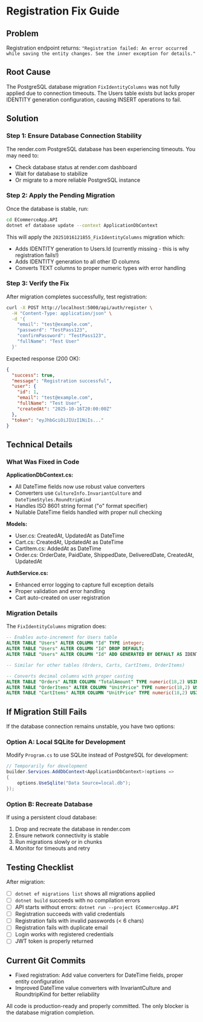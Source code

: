 # Registration Fix Guide

## Problem
Registration endpoint returns: `"Registration failed: An error occurred while saving the entity changes. See the inner exception for details."`

## Root Cause
The PostgreSQL database migration `FixIdentityColumns` was not fully applied due to connection timeouts. The Users table exists but lacks proper IDENTITY generation configuration, causing INSERT operations to fail.

## Solution

### Step 1: Ensure Database Connection Stability
The render.com PostgreSQL database has been experiencing timeouts. You may need to:
- Check database status at render.com dashboard
- Wait for database to stabilize
- Or migrate to a more reliable PostgreSQL instance

### Step 2: Apply the Pending Migration
Once the database is stable, run:

```bash
cd ECommerceApp.API
dotnet ef database update --context ApplicationDbContext
```

This will apply the `20251016121855_FixIdentityColumns` migration which:
- Adds IDENTITY generation to Users.Id (currently missing - this is why registration fails!)
- Adds IDENTITY generation to all other ID columns
- Converts TEXT columns to proper numeric types with error handling

### Step 3: Verify the Fix
After migration completes successfully, test registration:

```bash
curl -X POST http://localhost:5000/api/auth/register \
  -H "Content-Type: application/json" \
  -d '{
    "email": "test@example.com",
    "password": "TestPass123",
    "confirmPassword": "TestPass123",
    "fullName": "Test User"
  }'
```

Expected response (200 OK):
```json
{
  "success": true,
  "message": "Registration successful",
  "user": {
    "id": 1,
    "email": "test@example.com",
    "fullName": "Test User",
    "createdAt": "2025-10-16T20:00:00Z"
  },
  "token": "eyJhbGciOiJIUzI1NiIs..."
}
```

## Technical Details

### What Was Fixed in Code

**ApplicationDbContext.cs:**
- All DateTime fields now use robust value converters
- Converters use `CultureInfo.InvariantCulture` and `DateTimeStyles.RoundtripKind`
- Handles ISO 8601 string format ("o" format specifier)
- Nullable DateTime fields handled with proper null checking

**Models:**
- User.cs: CreatedAt, UpdatedAt as DateTime
- Cart.cs: CreatedAt, UpdatedAt as DateTime
- CartItem.cs: AddedAt as DateTime
- Order.cs: OrderDate, PaidDate, ShippedDate, DeliveredDate, CreatedAt, UpdatedAt

**AuthService.cs:**
- Enhanced error logging to capture full exception details
- Proper validation and error handling
- Cart auto-created on user registration

### Migration Details
The `FixIdentityColumns` migration does:

```sql
-- Enables auto-increment for Users table
ALTER TABLE "Users" ALTER COLUMN "Id" TYPE integer;
ALTER TABLE "Users" ALTER COLUMN "Id" DROP DEFAULT;
ALTER TABLE "Users" ALTER COLUMN "Id" ADD GENERATED BY DEFAULT AS IDENTITY;

-- Similar for other tables (Orders, Carts, CartItems, OrderItems)

-- Converts decimal columns with proper casting
ALTER TABLE "Orders" ALTER COLUMN "TotalAmount" TYPE numeric(18,2) USING "TotalAmount"::numeric(18,2);
ALTER TABLE "OrderItems" ALTER COLUMN "UnitPrice" TYPE numeric(18,2) USING "UnitPrice"::numeric(18,2);
ALTER TABLE "CartItems" ALTER COLUMN "UnitPrice" TYPE numeric(18,2) USING "UnitPrice"::numeric(18,2);
```

## If Migration Still Fails

If the database connection remains unstable, you have two options:

### Option A: Local SQLite for Development
Modify `Program.cs` to use SQLite instead of PostgreSQL for development:
```csharp
// Temporarily for development
builder.Services.AddDbContext<ApplicationDbContext>(options =>
{
    options.UseSqlite("Data Source=local.db");
});
```

### Option B: Recreate Database
If using a persistent cloud database:
1. Drop and recreate the database in render.com
2. Ensure network connectivity is stable
3. Run migrations slowly or in chunks
4. Monitor for timeouts and retry

## Testing Checklist

After migration:
- [ ] `dotnet ef migrations list` shows all migrations applied
- [ ] `dotnet build` succeeds with no compilation errors
- [ ] API starts without errors: `dotnet run --project ECommerceApp.API`
- [ ] Registration succeeds with valid credentials
- [ ] Registration fails with invalid passwords (< 6 chars)
- [ ] Registration fails with duplicate email
- [ ] Login works with registered credentials
- [ ] JWT token is properly returned

## Current Git Commits
- Fixed registration: Add value converters for DateTime fields, proper entity configuration
- Improved DateTime value converters with InvariantCulture and RoundtripKind for better reliability

All code is production-ready and properly committed. The only blocker is the database migration completion.
